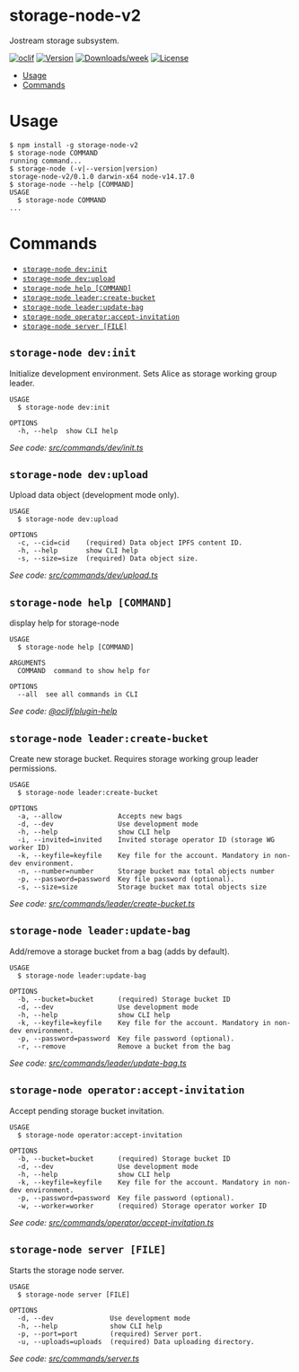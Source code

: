 storage-node-v2
===============

Jostream storage subsystem.

[![oclif](https://img.shields.io/badge/cli-oclif-brightgreen.svg)](https://oclif.io)
[![Version](https://img.shields.io/npm/v/storage-node-v2.svg)](https://npmjs.org/package/storage-node-v2)
[![Downloads/week](https://img.shields.io/npm/dw/storage-node-v2.svg)](https://npmjs.org/package/storage-node-v2)
[![License](https://img.shields.io/npm/l/storage-node-v2.svg)](https://github.com/shamil-gadelshin/storage-node-v2/blob/master/package.json)

<!-- toc -->
* [Usage](#usage)
* [Commands](#commands)
<!-- tocstop -->
# Usage
<!-- usage -->
```sh-session
$ npm install -g storage-node-v2
$ storage-node COMMAND
running command...
$ storage-node (-v|--version|version)
storage-node-v2/0.1.0 darwin-x64 node-v14.17.0
$ storage-node --help [COMMAND]
USAGE
  $ storage-node COMMAND
...
```
<!-- usagestop -->
# Commands
<!-- commands -->
* [`storage-node dev:init`](#storage-node-devinit)
* [`storage-node dev:upload`](#storage-node-devupload)
* [`storage-node help [COMMAND]`](#storage-node-help-command)
* [`storage-node leader:create-bucket`](#storage-node-leadercreate-bucket)
* [`storage-node leader:update-bag`](#storage-node-leaderupdate-bag)
* [`storage-node operator:accept-invitation`](#storage-node-operatoraccept-invitation)
* [`storage-node server [FILE]`](#storage-node-server-file)

## `storage-node dev:init`

Initialize development environment. Sets Alice as storage working group leader.

```
USAGE
  $ storage-node dev:init

OPTIONS
  -h, --help  show CLI help
```

_See code: [src/commands/dev/init.ts](https://github.com/shamil-gadelshin/storage-node-v2/blob/v0.1.0/src/commands/dev/init.ts)_

## `storage-node dev:upload`

Upload data object (development mode only).

```
USAGE
  $ storage-node dev:upload

OPTIONS
  -c, --cid=cid    (required) Data object IPFS content ID.
  -h, --help       show CLI help
  -s, --size=size  (required) Data object size.
```

_See code: [src/commands/dev/upload.ts](https://github.com/shamil-gadelshin/storage-node-v2/blob/v0.1.0/src/commands/dev/upload.ts)_

## `storage-node help [COMMAND]`

display help for storage-node

```
USAGE
  $ storage-node help [COMMAND]

ARGUMENTS
  COMMAND  command to show help for

OPTIONS
  --all  see all commands in CLI
```

_See code: [@oclif/plugin-help](https://github.com/oclif/plugin-help/blob/v3.0.1/src/commands/help.ts)_

## `storage-node leader:create-bucket`

Create new storage bucket. Requires storage working group leader permissions.

```
USAGE
  $ storage-node leader:create-bucket

OPTIONS
  -a, --allow              Accepts new bags
  -d, --dev                Use development mode
  -h, --help               show CLI help
  -i, --invited=invited    Invited storage operator ID (storage WG worker ID)
  -k, --keyfile=keyfile    Key file for the account. Mandatory in non-dev environment.
  -n, --number=number      Storage bucket max total objects number
  -p, --password=password  Key file password (optional).
  -s, --size=size          Storage bucket max total objects size
```

_See code: [src/commands/leader/create-bucket.ts](https://github.com/shamil-gadelshin/storage-node-v2/blob/v0.1.0/src/commands/leader/create-bucket.ts)_

## `storage-node leader:update-bag`

Add/remove a storage bucket from a bag (adds by default).

```
USAGE
  $ storage-node leader:update-bag

OPTIONS
  -b, --bucket=bucket      (required) Storage bucket ID
  -d, --dev                Use development mode
  -h, --help               show CLI help
  -k, --keyfile=keyfile    Key file for the account. Mandatory in non-dev environment.
  -p, --password=password  Key file password (optional).
  -r, --remove             Remove a bucket from the bag
```

_See code: [src/commands/leader/update-bag.ts](https://github.com/shamil-gadelshin/storage-node-v2/blob/v0.1.0/src/commands/leader/update-bag.ts)_

## `storage-node operator:accept-invitation`

Accept pending storage bucket invitation.

```
USAGE
  $ storage-node operator:accept-invitation

OPTIONS
  -b, --bucket=bucket      (required) Storage bucket ID
  -d, --dev                Use development mode
  -h, --help               show CLI help
  -k, --keyfile=keyfile    Key file for the account. Mandatory in non-dev environment.
  -p, --password=password  Key file password (optional).
  -w, --worker=worker      (required) Storage operator worker ID
```

_See code: [src/commands/operator/accept-invitation.ts](https://github.com/shamil-gadelshin/storage-node-v2/blob/v0.1.0/src/commands/operator/accept-invitation.ts)_

## `storage-node server [FILE]`

Starts the storage node server.

```
USAGE
  $ storage-node server [FILE]

OPTIONS
  -d, --dev              Use development mode
  -h, --help             show CLI help
  -p, --port=port        (required) Server port.
  -u, --uploads=uploads  (required) Data uploading directory.
```

_See code: [src/commands/server.ts](https://github.com/shamil-gadelshin/storage-node-v2/blob/v0.1.0/src/commands/server.ts)_
<!-- commandsstop -->
